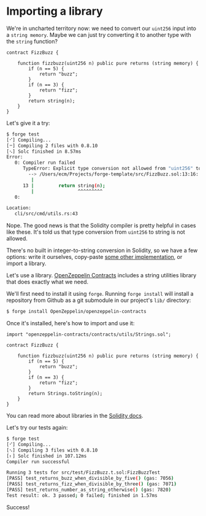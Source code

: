 # Importing a library

We're in uncharted territory now: we need to convert our `uint256` input into a `string memory`. Maybe we can just try converting it to another type with the `string` function?

```solidity
contract FizzBuzz {

    function fizzbuzz(uint256 n) public pure returns (string memory) {
        if (n == 5) {
            return "buzz";
        }
        if (n == 3) {
            return "fizz";
        }
        return string(n);
    }
}
```

Let's give it a try:

```bash
$ forge test
[⠊] Compiling...
[⠒] Compiling 2 files with 0.8.10
[⠢] Solc finished in 8.57ms
Error: 
   0: Compiler run failed
      TypeError: Explicit type conversion not allowed from "uint256" to "string memory".
        --> /Users/ecm/Projects/forge-template/src/FizzBuzz.sol:13:16:
         |
      13 |         return string(n);
         |                ^^^^^^^^^
   0: 

Location:
   cli/src/cmd/utils.rs:43
```

Nope. The good news is that the Solidity compiler is pretty helpful in cases like these. It's told us that type conversion from `uint256` to string is not allowed. 

There's no built in integer-to-string conversion in Solidity, so we have a few options: write it ourselves, copy-paste [some other implementation](https://stackoverflow.com/questions/47129173/how-to-convert-uint-to-string-in-solidity), or import a library. 

Let's use a library. [OpenZeppelin Contracts](https://openzeppelin.com/contracts/) includes a string utilities library that does exactly what we need. 

We'll first need to install it using `forge`. Running `forge install` will install a repository from Github as a git submodule in our project's `lib/` directory:

```bash
$ forge install OpenZeppelin/openzeppelin-contracts
```

Once it's installed, here's how to import and use it:

```solidity
import "openzeppelin-contracts/contracts/utils/Strings.sol";

contract FizzBuzz {

    function fizzbuzz(uint256 n) public pure returns (string memory) {
        if (n == 5) {
            return "buzz";
        }
        if (n == 3) {
            return "fizz";
        }
        return Strings.toString(n);
    }
}
```

You can read more about libraries in the [Solidity docs](https://docs.soliditylang.org/en/latest/contracts.html#libraries).

Let's try our tests again:

```bash
$ forge test
[⠊] Compiling...
[⠢] Compiling 3 files with 0.8.10
[⠆] Solc finished in 107.12ms
Compiler run successful

Running 3 tests for src/test/FizzBuzz.t.sol:FizzBuzzTest
[PASS] test_returns_buzz_when_divisible_by_five() (gas: 7056)
[PASS] test_returns_fizz_when_divisible_by_three() (gas: 7071)
[PASS] test_returns_number_as_string_otherwise() (gas: 7820)
Test result: ok. 3 passed; 0 failed; finished in 1.57ms
```

Success! 
